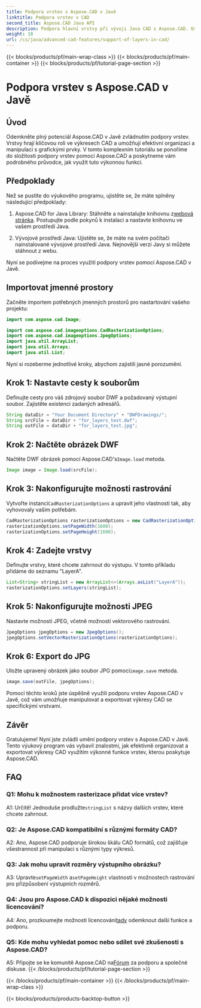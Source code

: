 ```yaml
---
title: Podpora vrstev s Aspose.CAD v Javě
linktitle: Podpora vrstev v CAD
second_title: Aspose.CAD Java API
description: Podpora hlavní vrstvy při vývoji Java CAD s Aspose.CAD. Uspořádejte a exportujte výkresy bez námahy.
weight: 18
url: /cs/java/advanced-cad-features/support-of-layers-in-cad/
---
```


{{< blocks/products/pf/main-wrap-class >}}
{{< blocks/products/pf/main-container >}}
{{< blocks/products/pf/tutorial-page-section >}}

# Podpora vrstev s Aspose.CAD v Javě

## Úvod

Odemkněte plný potenciál Aspose.CAD v Javě zvládnutím podpory vrstev. Vrstvy hrají klíčovou roli ve výkresech CAD a umožňují efektivní organizaci a manipulaci s grafickými prvky. V tomto komplexním tutoriálu se ponoříme do složitosti podpory vrstev pomocí Aspose.CAD a poskytneme vám podrobného průvodce, jak využít tuto výkonnou funkci.

## Předpoklady

Než se pustíte do výukového programu, ujistěte se, že máte splněny následující předpoklady:

1.  Aspose.CAD for Java Library: Stáhněte a nainstalujte knihovnu z[webová stránka](https://releases.aspose.com/cad/java/). Postupujte podle pokynů k instalaci a nastavte knihovnu ve vašem prostředí Java.

2. Vývojové prostředí Java: Ujistěte se, že máte na svém počítači nainstalované vývojové prostředí Java. Nejnovější verzi Javy si můžete stáhnout z webu.

Nyní se podívejme na proces využití podpory vrstev pomocí Aspose.CAD v Javě.

## Importovat jmenné prostory

Začněte importem potřebných jmenných prostorů pro nastartování vašeho projektu:

```java
import com.aspose.cad.Image;

import com.aspose.cad.imageoptions.CadRasterizationOptions;
import com.aspose.cad.imageoptions.JpegOptions;
import java.util.ArrayList;
import java.util.Arrays;
import java.util.List;
```

Nyní si rozeberme jednotlivé kroky, abychom zajistili jasné porozumění.

## Krok 1: Nastavte cesty k souborům

Definujte cesty pro váš zdrojový soubor DWF a požadovaný výstupní soubor. Zajistěte existenci zadaných adresářů.

```java
String dataDir = "Your Document Directory" + "DWFDrawings/";
String srcFile = dataDir + "for_layers_test.dwf";
String outFile = dataDir + "for_layers_test.jpg";
```

## Krok 2: Načtěte obrázek DWF

 Načtěte DWF obrázek pomocí Aspose.CAD's`Image.load` metoda.

```java
Image image = Image.load(srcFile);
```

## Krok 3: Nakonfigurujte možnosti rastrování

 Vytvořte instanci`CadRasterizationOptions` a upravit jeho vlastnosti tak, aby vyhovovaly vašim potřebám.

```java
CadRasterizationOptions rasterizationOptions = new CadRasterizationOptions();
rasterizationOptions.setPageWidth(1600);
rasterizationOptions.setPageHeight(1600);
```

## Krok 4: Zadejte vrstvy

Definujte vrstvy, které chcete zahrnout do výstupu. V tomto příkladu přidáme do seznamu "LayerA".

```java
List<String> stringList = new ArrayList<>(Arrays.asList("LayerA"));
rasterizationOptions.setLayers(stringList);
```

## Krok 5: Nakonfigurujte možnosti JPEG

Nastavte možnosti JPEG, včetně možností vektorového rastrování.

```java
JpegOptions jpegOptions = new JpegOptions();
jpegOptions.setVectorRasterizationOptions(rasterizationOptions);
```

## Krok 6: Export do JPG

 Uložte upravený obrázek jako soubor JPG pomocí`image.save` metoda.

```java
image.save(outFile, jpegOptions);
```

Pomocí těchto kroků jste úspěšně využili podporu vrstev Aspose.CAD v Javě, což vám umožňuje manipulovat a exportovat výkresy CAD se specifickými vrstvami.

## Závěr

Gratulujeme! Nyní jste zvládli umění podpory vrstev s Aspose.CAD v Javě. Tento výukový program vás vybavil znalostmi, jak efektivně organizovat a exportovat výkresy CAD využitím výkonné funkce vrstev, kterou poskytuje Aspose.CAD.

## FAQ

### Q1: Mohu k možnostem rasterizace přidat více vrstev?

 A1: Určitě! Jednoduše prodlužte`stringList` s názvy dalších vrstev, které chcete zahrnout.

### Q2: Je Aspose.CAD kompatibilní s různými formáty CAD?

A2: Ano, Aspose.CAD podporuje širokou škálu CAD formátů, což zajišťuje všestrannost při manipulaci s různými typy výkresů.

### Q3: Jak mohu upravit rozměry výstupního obrázku?

 A3: Upravte`setPageWidth` a`setPageHeight` vlastnosti v možnostech rastrování pro přizpůsobení výstupních rozměrů.

### Q4: Jsou pro Aspose.CAD k dispozici nějaké možnosti licencování?

 A4: Ano, prozkoumejte možnosti licencování[tady](https://purchase.aspose.com/buy) odemknout další funkce a podporu.

### Q5: Kde mohu vyhledat pomoc nebo sdílet své zkušenosti s Aspose.CAD?

A5: Připojte se ke komunitě Aspose.CAD na[Fórum](https://forum.aspose.com/c/cad/19) za podporu a společné diskuse.
{{< /blocks/products/pf/tutorial-page-section >}}

{{< /blocks/products/pf/main-container >}}
{{< /blocks/products/pf/main-wrap-class >}}

{{< blocks/products/products-backtop-button >}}
